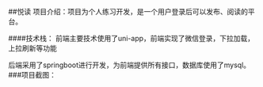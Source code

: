 ##悦读
项目介绍：项目为个人练习开发，是一个用户登录后可以发布、阅读的平台。

####技术栈：
前端主要技术使用了uni-app，前端实现了微信登录，下拉加载，上拉刷新等功能

后端采用了springboot进行开发，为前端提供所有接口，数据库使用了mysql。
###项目截图：

![]()
